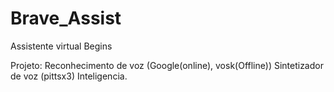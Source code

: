 # Brave_Assist
 Assistente virtual Begins

 Projeto:
    Reconhecimento de voz (Google(online), vosk(Offline))
    Sintetizador de voz (pittsx3)
    Inteligencia.
